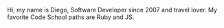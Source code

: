 Hi, my name is Diego, Software Developer since 2007 and travel lover.
My favorite Code School paths are Ruby and JS.
